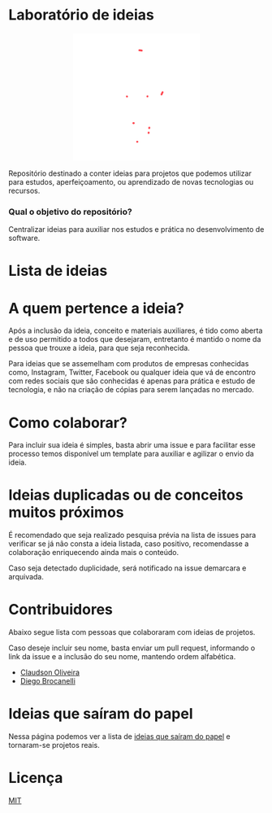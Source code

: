 # Laboratório de  ideias

<p align="center">
    <img src="assets/gifs/idea-bulb.gif" width="250px" alt="linhas se desenhando, formando uma lâmpada">
</p>
Repositório destinado a conter ideias para projetos que podemos utilizar para estudos, aperfeiçoamento, ou aprendizado de novas tecnologias ou recursos.

### Qual o objetivo do repositório?

Centralizar ideias para auxiliar nos estudos e prática no desenvolvimento de software.

# Lista de ideias

<!-- issueTable -->
<!-- issueTable -->

# A quem pertence a ideia?

Após a inclusão da ideia, conceito e materiais auxiliares, é tido como aberta e de uso permitido a todos que desejaram, entretanto é mantido o nome da pessoa que trouxe a ideia, para que seja reconhecida.

Para ideias que se assemelham com produtos de empresas conhecidas como, Instagram, Twitter, Facebook ou qualquer ideia que vá de encontro com redes sociais que são conhecidas é apenas para prática e estudo de tecnologia, e não na criação de cópias para serem lançadas no mercado.

# Como colaborar?

Para incluir sua ideia é simples, basta abrir uma issue e para facilitar esse processo temos disponível um template para auxiliar e agilizar o envio da ideia.

# Ideias duplicadas ou de conceitos muitos próximos

É recomendado que seja realizado pesquisa prévia na lista de issues para verificar se já não consta a ideia listada, caso positivo, recomendasse a colaboração enriquecendo ainda mais o conteúdo.

Caso seja detectado duplicidade, será notificado na issue demarcara e arquivada.

# Contribuidores

Abaixo segue lista com pessoas que colaboraram com ideias de projetos.

Caso deseje incluir seu nome, basta enviar um pull request, informando o link da issue e a inclusão do seu nome, mantendo ordem alfabética.

- [Claudson Oliveira](http://github.com/cloudson)
- [Diego Brocanelli](https://www.diegobrocanelli.com.br/)

# Ideias que saíram do papel

Nessa página podemos ver a lista de [ideias que saíram do papel](/ideias_realizadas.md) e tornaram-se projetos reais.

# Licença

[MIT](https://github.com/Diego-Brocanelli/laboratorio-de-ideias/blob/master/LICENSE)
